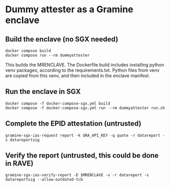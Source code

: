 # Dummy attester as a Gramine enclave

## Build the enclave (no SGX needed)

```
docker compose build
docker compose run --rm dummyattester
```

This builds the MRENCLAVE.
The Dockerfile build includes installing python venv packages, according to the requirements.txt. Python files from venv are copied from this venv, and then included in the enclave manifest. 

## Run the enclave in SGX

```
docker compose -f docker-compose-sgx.yml build
docker compose -f docker-compose-sgx.yml run --rm dummyattester run.sh
```

## Complete the EPID attestation (untrusted)
```
gramine-sgx-ias-request report -k $RA_API_KEY -q quote -r datareport -s datareportsig
```

## Verify the report (untrusted, this could be done in RAVE)
```
gramine-sgx-ias-verify-report -E $MRENCLAVE -v -r datareport -s datareportsig --allow-outdated-tcb
```